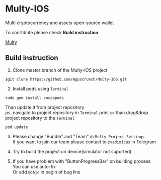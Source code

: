 # Multy-IOS

Multi cryptocurrency and assets open-source wallet

To conrtibute please check **Build instruction**

[Multy](http://multy.io)

## Build instruction

1. Clone master branch of the Multy-iOS project
```
$git clone https://github.com/Appscrunch/Multy-IOS.git
```

2. Install pods using ``` Terminal ```  <br />
```
sudo gem install cocoapods
```
   Than update it from project repository <br />
   ps. navigate to project repository in ``` Terminal ```
   print ```cd``` than drag&drop project repository to the ``` Terminal ```
   
```
pod update
```

3. Please change  "Bundle" and "Team" in ```Multy Project Settings```<br />
   If you want to join our team please contact to ``` @vadimicus ```  in Telegram

4. Try to build the project on device(simulator not suported)

5. If you have problem with "ButtonProgressBar" on building process<br />
    You can use auto-fix<br />
    Or add ``` @objc ``` in begin of bug line




